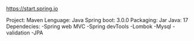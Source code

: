 https://start.spring.io

Project: Maven
Lenguage: Java
Spring boot: 3.0.0
Packaging: Jar
Java: 17
Dependecies:
-Spring web MVC
-Spring devTools
-Lombok
-Mysql 
-validation
-JPA

